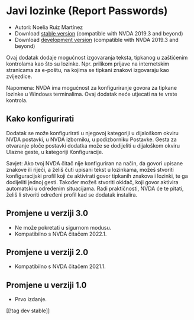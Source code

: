 # Javi lozinke (Report Passwords) #

* Autori: Noelia Ruiz Martínez
* Download [stable version][1] (compatible with NVDA 2019.3 and beyond)
* Download [development version][2] (compatible with NVDA 2019.3 and beyond)

Ovaj dodatak dodaje mogućnost izgovaranja teksta, tipkanog u zaštićenim
kontrolama kao što su lozinke. Npr. prilikom prijave na internetskim
stranicama za e-poštu, na kojima se tipkani znakovi izgovaraju kao
zvijezdice.

Napomena: NVDA ima mogućnost za konfiguriranje govora za tipkane lozinke u
Windows terminalima. Ovaj dodatak neće utjecati na te vrste kontrola.

## Kako konfigurirati

Dodatak se može konfigurirati u njegovoj kategoriji u dijaloškom okviru NVDA
postavki, u NVDA izborniku, u podizborniku Postavke. Gesta za otvaranje
ploče postavki dodatka može se dodijeliti u dijaloškom okviru Ulazne geste,
u kategoriji Konfiguracije.

Savjet: Ako tvoj NVDA čitač nije konfiguriran na način, da govori upisane
znakove ili riječi, a želiš čuti upisani tekst u lozinkama, možeš stvoriti
konfiguracijski profil koji će aktivirati govor tipkanih znakova i lozinki,
te ga dodijeliti jednoj gesti. Također možeš stvoriti okidač, koji govor
aktivira automatski u određenim situacijama. Radi praktičnosti, NVDA će te
pitati, želiš li stvoriti određeni profil kad se dodatak instalira.

## Promjene u verziji 3.0 ##
* Ne može pokretati u sigurnom modusu.
* Kompatibilno s NVDA čitačem 2022.1.

## Promjene u verziji 2.0 ##
* Kompatibilno s NVDA čitačem 2021.1.

## Promjene u verziji 1.0 ##
* Prvo izdanje.

[[!tag dev stable]]

[1]: http://addons.nvda-project.org/files/get.php?file=rp

[2]: http://addons.nvda-project.org/files/get.php?file=rp-dev
